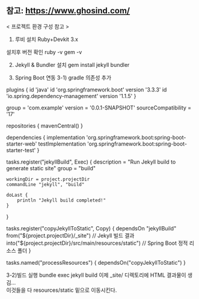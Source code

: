 참고: https://www.ghosind.com/
------------------------------------------------------------------------------------------- 
< 프로젝트 환경 구성 참고 >
1) 루비 설치
Ruby+Devkit 3.x 

설치후 버전 확인
ruby -v
gem -v


2) Jekyll & Bundler 설치
gem install jekyll bundler


3) Spring Boot 연동 
3-1) gradle 의존성 추가 

plugins {
    id 'java'
    id 'org.springframework.boot' version '3.3.3'
    id 'io.spring.dependency-management' version '1.1.5'
}

group = 'com.example'
version = '0.0.1-SNAPSHOT'
sourceCompatibility = '17'

repositories {
    mavenCentral()
}

dependencies {
    implementation 'org.springframework.boot:spring-boot-starter-web'
    testImplementation 'org.springframework.boot:spring-boot-starter-test'
}

tasks.register("jekyllBuild", Exec) {
    description = "Run Jekyll build to generate static site"
    group = "build"

    workingDir = project.projectDir
    commandLine "jekyll", "build"

    doLast {
        println "Jekyll build completed!"
    }
}

tasks.register("copyJekyllToStatic", Copy) {
    dependsOn "jekyllBuild"
    from("${project.projectDir}/_site")   // Jekyll 빌드 결과
    into("${project.projectDir}/src/main/resources/static") // Spring Boot 정적 리소스 폴더
}

tasks.named("processResources") {
    dependsOn("copyJekyllToStatic")
}

3-2)빌드 실행
bundle exec jekyll build
이제 _site/ 디렉토리에 HTML 결과물이 생김...  
이것들을 다 resources/static 밑으로 이동시킨다. 	
 
